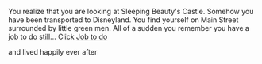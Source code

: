 You realize that you are looking at Sleeping Beauty's Castle.
Somehow you have been transported to Disneyland.
You find yourself on Main Street surrounded by little green men.
All of a sudden you remember you have a job to do still...
Click [Job to do](https://disneyland.disney.go.com/)

and lived happily ever after
